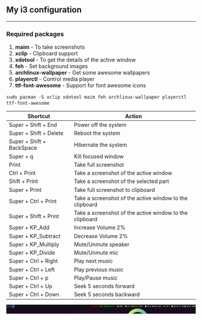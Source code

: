 ## My i3 configuration
-----------------------
### Required packages
1) __maim__ - To take screenshots
2) __xclip__ - Clipboard support
3) __xdotool__ - To get the details of the active window
4) __feh__ - Set background images
5) __archlinux-wallpaper__ - Get some awesome wallpapers
6) __playerctl__ - Control media player
7) __ttf-font-awesome__ - Support for font awesome icons
```
sudo pacman -S xclip xdotool maim feh archlinux-wallpaper playerctl ttf-font-awesome
```

|Shortcut|Action|
|--------|------|
|Super + Shift + End|Power off the system|
|Super + Shift + Delete|Reboot the system|
|Super + Shift + BackSpace|Hibernate the system|
|Super + q|Kill focused window|
|Print |Take full screenshot|
|Ctrl + Print|Take a screenshot of the active window|
|Shift + Print|Take a screenshot of the selected part|
|Super + Print|Take full screenshot to clipboard|
|Super + Ctrl + Print |Take a screenshot of the active window to the clipboard|
|Super + Shift + Print|Take a screenshot of the active window to the clipboard|
|Super + KP_Add |Increase Volume 2% |
|Super + KP_Subtract|Decrease Volume 2% |
|Super + KP_Multiply|Mute/Unmute speaker|
|Super + KP_Divide|Mute/Unmute mic |
|Super + Ctrl + Right |Play next music
|Super + Ctrl + Left|Play previous music
|Super + Ctrl + p |Play/Pause music
|Super + Ctrl + Up|Seek 5 seconds forward
|Super + Ctrl + Down|Seek 5 seconds backward

![Alt text](image.png)